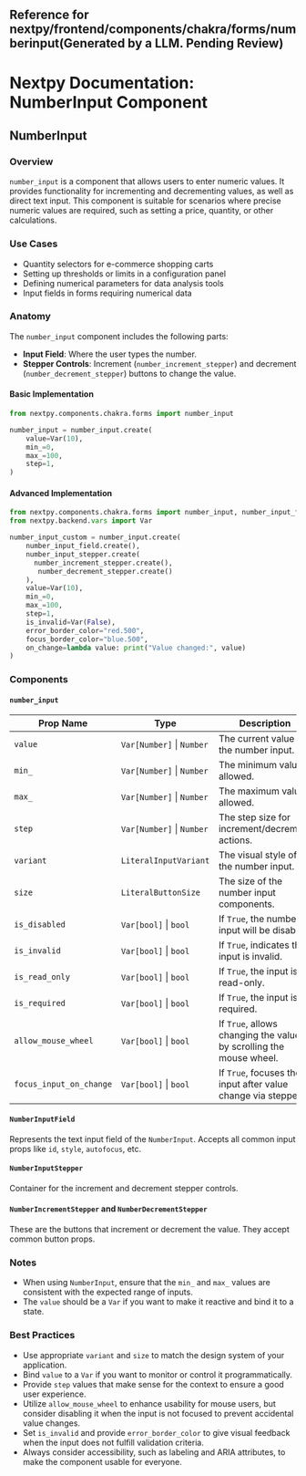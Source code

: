## Reference for nextpy/frontend/components/chakra/forms/numberinput(Generated by a LLM. Pending Review)

# Nextpy Documentation: NumberInput Component

## NumberInput

### Overview

`number_input` is a component that allows users to enter numeric values. It provides functionality for incrementing and decrementing values, as well as direct text input. This component is suitable for scenarios where precise numeric values are required, such as setting a price, quantity, or other calculations.

### Use Cases

- Quantity selectors for e-commerce shopping carts
- Setting up thresholds or limits in a configuration panel
- Defining numerical parameters for data analysis tools
- Input fields in forms requiring numerical data

### Anatomy

The `number_input` component includes the following parts:

- **Input Field**: Where the user types the number.
- **Stepper Controls**: Increment (`number_increment_stepper`) and decrement (`number_decrement_stepper`) buttons to change the value.

#### Basic Implementation

```python
from nextpy.components.chakra.forms import number_input

number_input = number_input.create(
    value=Var(10),
    min_=0,
    max_=100,
    step=1,
)

```

#### Advanced Implementation

```python
from nextpy.components.chakra.forms import number_input, number_input_field, number_input_stepper, number_increment_stepper, number_decrement_stepper
from nextpy.backend.vars import Var

number_input_custom = number_input.create(
    number_input_field.create(),
    number_input_stepper.create(
      number_increment_stepper.create(),
       number_decrement_stepper.create()
    ),
    value=Var(10),
    min_=0,
    max_=100,
    step=1,
    is_invalid=Var(False),
    error_border_color="red.500",
    focus_border_color="blue.500",
    on_change=lambda value: print("Value changed:", value)
)
```

### Components

#### `number_input`

| Prop Name               | Type                      | Description                                                        |
| ----------------------- | ------------------------- | ------------------------------------------------------------------ |
| `value`                 | `Var[Number]` \| `Number` | The current value of the number input.                             |
| `min_`                  | `Var[Number]` \| `Number` | The minimum value allowed.                                         |
| `max_`                  | `Var[Number]` \| `Number` | The maximum value allowed.                                         |
| `step`                  | `Var[Number]` \| `Number` | The step size for increment/decrement actions.                     |
| `variant`               | `LiteralInputVariant`     | The visual style of the number input.                              |
| `size`                  | `LiteralButtonSize`       | The size of the number input components.                           |
| `is_disabled`           | `Var[bool]` \| `bool`     | If `True`, the number input will be disabled.                      |
| `is_invalid`            | `Var[bool]` \| `bool`     | If `True`, indicates the input is invalid.                         |
| `is_read_only`          | `Var[bool]` \| `bool`     | If `True`, the input is read-only.                                 |
| `is_required`           | `Var[bool]` \| `bool`     | If `True`, the input is required.                                  |
| `allow_mouse_wheel`     | `Var[bool]` \| `bool`     | If `True`, allows changing the value by scrolling the mouse wheel. |
| `focus_input_on_change` | `Var[bool]` \| `bool`     | If `True`, focuses the input after value change via stepper.       |

#### `NumberInputField`

Represents the text input field of the `NumberInput`. Accepts all common input props like `id`, `style`, `autofocus`, etc.

#### `NumberInputStepper`

Container for the increment and decrement stepper controls.

#### `NumberIncrementStepper` and `NumberDecrementStepper`

These are the buttons that increment or decrement the value. They accept common button props.

### Notes

- When using `NumberInput`, ensure that the `min_` and `max_` values are consistent with the expected range of inputs.
- The `value` should be a `Var` if you want to make it reactive and bind it to a state.

### Best Practices

- Use appropriate `variant` and `size` to match the design system of your application.
- Bind `value` to a `Var` if you want to monitor or control it programmatically.
- Provide `step` values that make sense for the context to ensure a good user experience.
- Utilize `allow_mouse_wheel` to enhance usability for mouse users, but consider disabling it when the input is not focused to prevent accidental value changes.
- Set `is_invalid` and provide `error_border_color` to give visual feedback when the input does not fulfill validation criteria.
- Always consider accessibility, such as labeling and ARIA attributes, to make the component usable for everyone.
